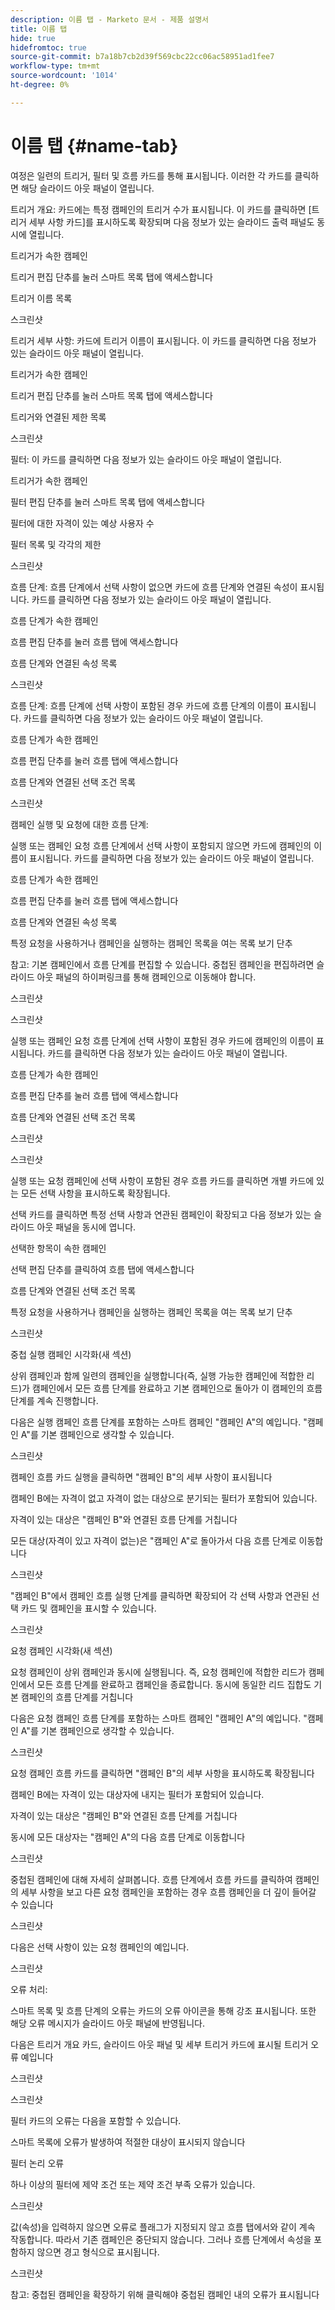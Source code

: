 ```yaml
---
description: 이름 탭 - Marketo 문서 - 제품 설명서
title: 이름 탭
hide: true
hidefromtoc: true
source-git-commit: b7a18b7cb2d39f569cbc22cc06ac58951ad1fee7
workflow-type: tm+mt
source-wordcount: '1014'
ht-degree: 0%

---
```


# 이름 탭 {#name-tab}

여정은 일련의 트리거, 필터 및 흐름 카드를 통해 표시됩니다. 이러한 각 카드를 클릭하면 해당 슬라이드 아웃 패널이 열립니다.

트리거 개요: 카드에는 특정 캠페인의 트리거 수가 표시됩니다. 이 카드를 클릭하면 [트리거 세부 사항 카드]를 표시하도록 확장되며 다음 정보가 있는 슬라이드 출력 패널도 동시에 열립니다.

트리거가 속한 캠페인

트리거 편집 단추를 눌러 스마트 목록 탭에 액세스합니다

트리거 이름 목록

스크린샷

트리거 세부 사항: 카드에 트리거 이름이 표시됩니다. 이 카드를 클릭하면 다음 정보가 있는 슬라이드 아웃 패널이 열립니다.

트리거가 속한 캠페인

트리거 편집 단추를 눌러 스마트 목록 탭에 액세스합니다

트리거와 연결된 제한 목록

스크린샷

필터: 이 카드를 클릭하면 다음 정보가 있는 슬라이드 아웃 패널이 열립니다.

트리거가 속한 캠페인

필터 편집 단추를 눌러 스마트 목록 탭에 액세스합니다

필터에 대한 자격이 있는 예상 사용자 수

필터 목록 및 각각의 제한

스크린샷

흐름 단계: 흐름 단계에서 선택 사항이 없으면 카드에 흐름 단계와 연결된 속성이 표시됩니다. 카드를 클릭하면 다음 정보가 있는 슬라이드 아웃 패널이 열립니다.

흐름 단계가 속한 캠페인

흐름 편집 단추를 눌러 흐름 탭에 액세스합니다

흐름 단계와 연결된 속성 목록

스크린샷

흐름 단계: 흐름 단계에 선택 사항이 포함된 경우 카드에 흐름 단계의 이름이 표시됩니다. 카드를 클릭하면 다음 정보가 있는 슬라이드 아웃 패널이 열립니다.

흐름 단계가 속한 캠페인

흐름 편집 단추를 눌러 흐름 탭에 액세스합니다

흐름 단계와 연결된 선택 조건 목록

스크린샷

캠페인 실행 및 요청에 대한 흐름 단계:

실행 또는 캠페인 요청 흐름 단계에서 선택 사항이 포함되지 않으면 카드에 캠페인의 이름이 표시됩니다. 카드를 클릭하면 다음 정보가 있는 슬라이드 아웃 패널이 열립니다.

흐름 단계가 속한 캠페인

흐름 편집 단추를 눌러 흐름 탭에 액세스합니다

흐름 단계와 연결된 속성 목록

특정 요청을 사용하거나 캠페인을 실행하는 캠페인 목록을 여는 목록 보기 단추

참고: 기본 캠페인에서 흐름 단계를 편집할 수 있습니다. 중첩된 캠페인을 편집하려면 슬라이드 아웃 패널의 하이퍼링크를 통해 캠페인으로 이동해야 합니다.

스크린샷

스크린샷

실행 또는 캠페인 요청 흐름 단계에 선택 사항이 포함된 경우 카드에 캠페인의 이름이 표시됩니다. 카드를 클릭하면 다음 정보가 있는 슬라이드 아웃 패널이 열립니다.

흐름 단계가 속한 캠페인

흐름 편집 단추를 눌러 흐름 탭에 액세스합니다

흐름 단계와 연결된 선택 조건 목록

스크린샷

스크린샷

실행 또는 요청 캠페인에 선택 사항이 포함된 경우 흐름 카드를 클릭하면 개별 카드에 있는 모든 선택 사항을 표시하도록 확장됩니다.

선택 카드를 클릭하면 특정 선택 사항과 연관된 캠페인이 확장되고 다음 정보가 있는 슬라이드 아웃 패널을 동시에 엽니다.

선택한 항목이 속한 캠페인

선택 편집 단추를 클릭하여 흐름 탭에 액세스합니다

흐름 단계와 연결된 선택 조건 목록

특정 요청을 사용하거나 캠페인을 실행하는 캠페인 목록을 여는 목록 보기 단추

스크린샷

중첩 실행 캠페인 시각화(새 섹션)

상위 캠페인과 함께 일련의 캠페인을 실행합니다(즉, 실행 가능한 캠페인에 적합한 리드)가 캠페인에서 모든 흐름 단계를 완료하고 기본 캠페인으로 돌아가 이 캠페인의 흐름 단계를 계속 진행합니다.

다음은 실행 캠페인 흐름 단계를 포함하는 스마트 캠페인 &quot;캠페인 A&quot;의 예입니다. &quot;캠페인 A&quot;를 기본 캠페인으로 생각할 수 있습니다.

스크린샷

캠페인 흐름 카드 실행을 클릭하면 &quot;캠페인 B&quot;의 세부 사항이 표시됩니다

캠페인 B에는 자격이 없고 자격이 없는 대상으로 분기되는 필터가 포함되어 있습니다.

자격이 있는 대상은 &quot;캠페인 B&quot;와 연결된 흐름 단계를 거칩니다

모든 대상(자격이 있고 자격이 없는)은 &quot;캠페인 A&quot;로 돌아가서 다음 흐름 단계로 이동합니다

스크린샷

&quot;캠페인 B&quot;에서 캠페인 흐름 실행 단계를 클릭하면 확장되어 각 선택 사항과 연관된 선택 카드 및 캠페인을 표시할 수 있습니다.

스크린샷

요청 캠페인 시각화(새 섹션)

요청 캠페인이 상위 캠페인과 동시에 실행됩니다. 즉, 요청 캠페인에 적합한 리드가 캠페인에서 모든 흐름 단계를 완료하고 캠페인을 종료합니다. 동시에 동일한 리드 집합도 기본 캠페인의 흐름 단계를 거칩니다

다음은 요청 캠페인 흐름 단계를 포함하는 스마트 캠페인 &quot;캠페인 A&quot;의 예입니다. &quot;캠페인 A&quot;를 기본 캠페인으로 생각할 수 있습니다.

스크린샷

요청 캠페인 흐름 카드를 클릭하면 &quot;캠페인 B&quot;의 세부 사항을 표시하도록 확장됩니다

캠페인 B에는 자격이 있는 대상자에 내지는 필터가 포함되어 있습니다.

자격이 있는 대상은 &quot;캠페인 B&quot;와 연결된 흐름 단계를 거칩니다

동시에 모든 대상자는 &quot;캠페인 A&quot;의 다음 흐름 단계로 이동합니다

스크린샷

중첩된 캠페인에 대해 자세히 살펴봅니다. 흐름 단계에서 흐름 카드를 클릭하여 캠페인의 세부 사항을 보고 다른 요청 캠페인을 포함하는 경우 흐름 캠페인을 더 깊이 들어갈 수 있습니다

스크린샷

다음은 선택 사항이 있는 요청 캠페인의 예입니다.

스크린샷

오류 처리:

스마트 목록 및 흐름 단계의 오류는 카드의 오류 아이콘을 통해 강조 표시됩니다. 또한 해당 오류 메시지가 슬라이드 아웃 패널에 반영됩니다.

다음은 트리거 개요 카드, 슬라이드 아웃 패널 및 세부 트리거 카드에 표시될 트리거 오류 예입니다

스크린샷

스크린샷

필터 카드의 오류는 다음을 포함할 수 있습니다.

스마트 목록에 오류가 발생하여 적절한 대상이 표시되지 않습니다

필터 논리 오류

하나 이상의 필터에 제약 조건 또는 제약 조건 부족 오류가 있습니다.

스크린샷

값(속성)을 입력하지 않으면 오류로 플래그가 지정되지 않고 흐름 탭에서와 같이 계속 작동합니다. 따라서 기존 캠페인은 중단되지 않습니다. 그러나 흐름 단계에서 속성을 포함하지 않으면 경고 형식으로 표시됩니다.

스크린샷

참고: 중첩된 캠페인을 확장하기 위해 클릭해야 중첩된 캠페인 내의 오류가 표시됩니다
